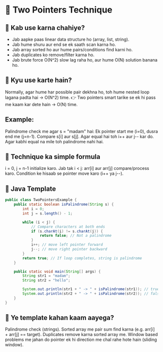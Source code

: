 #  🔹 Two Pointers Technique
##  📌 Kab use karna chahiye?
- Jab aapke paas linear data structure ho (array, list, string).
- Jab hume shuru aur end se ek saath scan karna ho.
- Jab array sorted ho aur hume pairs/conditions find karni ho.
- Jab duplicates ko remove/filter karna ho.
- Jab brute force O(N^2) slow lag raha ho, aur hume O(N) solution banana ho.
##  📌 Kyu use karte hain?
Normally, agar hume har possible pair dekhna ho, toh hume nested loop lagana padta hai → O(N^2) time.
👉 Two pointers smart tarike se ek hi pass me kaam kar dete hain → O(N) time.
##  Example:
Palindrome check me agar s = "madam" hai:
Ek pointer start me (i=0), dusra end me (j=n-1).
Compare s[i] aur s[j].
Agar equal hai toh i++ aur j-- kar do.
Agar kabhi equal na mile toh palindrome nahi hai.
##  📌 Technique ka simple formula
i = 0, j = n-1 initialize karo.
Jab tak i < j:
arr[i] aur arr[j] compare/process karo.
Condition ke hisaab se pointer move karo (i++ ya j--).
##  🔹 Java Template
```java
public class TwoPointersExample {
    public static boolean isPalindrome(String s) {
        int i = 0;
        int j = s.length() - 1;

        while (i < j) {
            // Compare characters at both ends
            if (s.charAt(i) != s.charAt(j)) {
                return false; // Not a palindrome
            }
            i++; // move left pointer forward
            j--; // move right pointer backward
        }
        return true; // If loop completes, string is palindrome
    }

    public static void main(String[] args) {
        String str1 = "madam";
        String str2 = "hello";

        System.out.println(str1 + " -> " + isPalindrome(str1)); // true
        System.out.println(str2 + " -> " + isPalindrome(str2)); // false
    }
}

```
##  📌 Ye template kahan kaam aayega?
Palindrome check (strings).
Sorted array me pair sum find karna (e.g. arr[i] + arr[j] == target).
Duplicates remove karna sorted array me.
Window based problems me jahan do pointer ek hi direction me chal rahe hote hain (sliding window).
